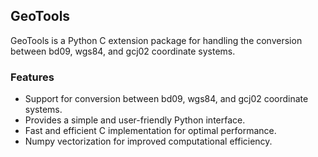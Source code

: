 ## GeoTools

GeoTools is a Python C extension package for handling the conversion between bd09, wgs84, and gcj02 coordinate systems.

### Features

- Support for conversion between bd09, wgs84, and gcj02 coordinate systems.
- Provides a simple and user-friendly Python interface.
- Fast and efficient C implementation for optimal performance.
- Numpy vectorization for improved computational efficiency.